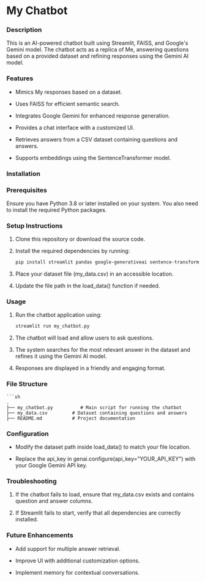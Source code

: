# My Chatbot

### Description
This is an AI-powered chatbot built using Streamlit, FAISS, and Google's Gemini model. The chatbot acts as a replica of Me, answering questions based on a provided dataset and refining responses using the Gemini AI model.

### Features
- Mimics My responses based on a dataset.

- Uses FAISS for efficient semantic search.

- Integrates Google Gemini for enhanced response generation.

- Provides a chat interface with a customized UI.

- Retrieves answers from a CSV dataset containing questions and answers.

- Supports embeddings using the SentenceTransformer model.

### Installation
### Prerequisites

Ensure you have Python 3.8 or later installed on your system. You also need to install the required Python packages.
### Setup Instructions

1. Clone this repository or download the source code.

2. Install the required dependencies by running:
   ```sh
   pip install streamlit pandas google-generativeai sentence-transformers faiss-cpu numpy
3. Place your dataset file (my_data.csv) in an accessible location.

4. Update the file path in the load_data() function if needed.

### Usage

1. Run the chatbot application using:
   ```sh
   streamlit run my_chatbot.py
2. The chatbot will load and allow users to ask questions.

3. The system searches for the most relevant answer in the dataset and refines it using the Gemini AI model.
4. Responses are displayed in a friendly and engaging format.

### File Structure
    ```sh
    .
    ├── my_chatbot.py          # Main script for running the chatbot
    ├── my_data.csv         # Dataset containing questions and answers
    ├── README.md           # Project documentation
### Configuration

- Modify the dataset path inside load_data() to match your file location.

- Replace the api_key in genai.configure(api_key="YOUR_API_KEY") with your Google Gemini API key.

### Troubleshooting

1. If the chatbot fails to load, ensure that my_data.csv exists and contains question and answer columns.

2. If Streamlit fails to start, verify that all dependencies are correctly installed.

### Future Enhancements

- Add support for multiple answer retrieval.

- Improve UI with additional customization options.

- Implement memory for contextual conversations.
   
   

